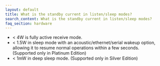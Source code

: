 ```yaml
---
layout: default
title: What is the standby current in listen/sleep modes?
search_content: What is the standby current in listen/sleep modes?
faq_section: hardware
---
```


- < 4W is fully active receive mode.  
- < 1.5W in sleep mode with an acoustic/ethernet/serial wakeup option, allowing it to resume normal operations within a few seconds. (Supported only in Platinum Edition)
- < 1mW in deep sleep mode. (Supported only in Silver Edition)
